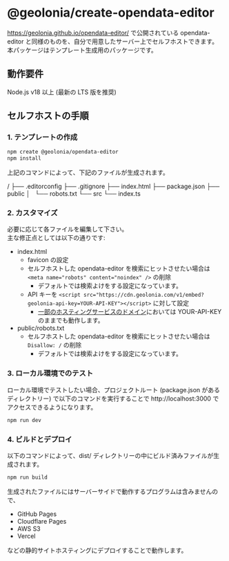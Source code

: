 # @geolonia/create-opendata-editor

https://geolonia.github.io/opendata-editor/ で公開されている opendata-editor と同様のものを、自分で用意したサーバー上でセルフホストできます。  
本パッケージはテンプレート生成用のパッケージです。

## 動作要件

Node.js v18 以上 (最新の LTS 版を推奨)

## セルフホストの手順

### 1. テンプレートの作成

```sh
npm create @geolonia/opendata-editor
npm install
```

上記のコマンドによって、下記のファイルが生成されます。

/
├── .editorconfig
├── .gitignore
├── index.html
├── package.json
├── public
│   └── robots.txt
└── src
    └── index.ts

### 2. カスタマイズ

必要に応じて各ファイルを編集して下さい。  
主な修正点としては以下の通りです:

- index.html
  - favicon の設定
  - セルフホストした opendata-editor を検索にヒットさせたい場合は `<meta name="robots" content="noindex" />` の削除
    - デフォルトでは検索よけをする設定になっています。
  - API キーを `<script src="https://cdn.geolonia.com/v1/embed?geolonia-api-key=YOUR-API-KEY"></script>` に対して設定
    - [一部のホスティングサービスのドメイン](https://docs.geolonia.com/tutorial/002/#%E5%AF%BE%E8%B1%A1%E3%81%A8%E3%81%AA%E3%82%8B-url-%E3%81%8A%E3%82%88%E3%81%B3%E3%82%B5%E3%83%BC%E3%83%93%E3%82%B9)においては YOUR-API-KEY のままでも動作します。
- public/robots.txt
  - セルフホストした opendata-editor を検索にヒットさせたい場合は `Disallow: /` の削除
    - デフォルトでは検索よけをする設定になっています。

### 3. ローカル環境でのテスト

ローカル環境でテストしたい場合、プロジェクトルート (package.json があるディレクトリー) で以下のコマンドを実行することで http://localhost:3000 でアクセスできるようになります。

```sh
npm run dev
```

### 4. ビルドとデプロイ

以下のコマンドによって、dist/ ディレクトリーの中にビルド済みファイルが生成されます。

```sh
npm run build
```

生成されたファイルにはサーバーサイドで動作するプログラムは含みませんので、

- GitHub Pages
- Cloudflare Pages
- AWS S3
- Vercel

などの静的サイトホスティングにデプロイすることで動作します。

